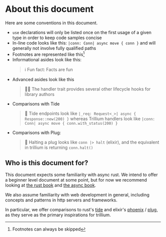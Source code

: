 # About this document

Here are some conventions in this document.

* `use` declarations will only be listed once on the first usage of a
  given type in order to keep code samples concise
* In-line code looks like this: `|conn: Conn| async move { conn }` and
  will generally not involve fully qualified paths
* Footnotes are represented like this[^1]
* Informational asides look like this:
  > ℹ️ Fun fact: Facts are fun
* Advanced asides look like this
  > 🧑‍🎓 The handler trait provides several other lifecycle hooks for
  > library authors
* Comparisons with Tide
  > 🌊 Tide endpoints look like `|_req: Request<_>| async {
  > Response::new(200) }` whereas Trillium handlers look like `|conn:
  > Conn| async move { conn.with_status(200) }`
* Comparisons with Plug:
  > 🔌 Halting a plug looks like `conn |> halt` (elixir), and the
  > equivalent in trillium is returning `conn.halt()`

[^1]: Footnotes can always be skipped

## Who is this document for?

This document expects some familiarity with async rust. We intend to
offer a beginner level document at some point, but for now we
recommend looking at [the rust book](https://doc.rust-lang.org/book/)
and [the async book](https://rust-lang.github.io/async-book/).

We also assume familiarity with web development in general, including
concepts and patterns in http servers and frameworks.

In particular, we offer comparisons to rust's
[tide](https://github.com/http-rs/tide) and elixir's
[phoenix](https://www.phoenixframework.org/) /
[plug](https://hexdocs.pm/plug/readme.html), as they serve as the
primary inspirations for trillium.
